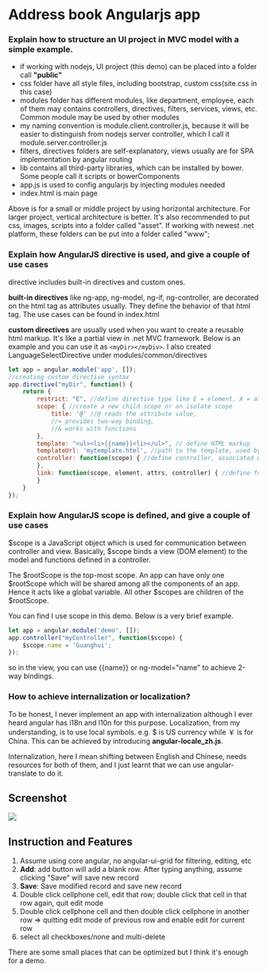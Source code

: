 # Address book Angularjs app

### Explain how to structure an UI project in MVC model with a simple example.

- if working with nodejs, UI project (this demo) can be placed into a folder call **"public"**
- css folder have all style files, including bootstrap, custom css(site.css in this case)
- modules folder has different modules, like department, employee, each of them may contains controllers, directives, filters, services, views, etc. Common module may be used by other modules
- my naming convention is module.client.controller.js, because it will be easier to distinguish from nodejs server controller, which I call it module.server.controller.js
- filters, directives folders are self-explanatory, views usually are for SPA implementation by angular routing
- lib contains all third-party libraries, which can be installed by bower. Some people call it scripts or bowerComponents
- app.js is used to config angularjs by injecting modules needed
- index.html is main page

Above is for a small or middle project by using horizontal architecture. For larger project, vertical architecture is better. It's also recommended to put css, images, scripts into a folder called "asset". If working with newest .net platform, these folders can be put into a folder called "www";

### Explain how AngularJS directive is used, and give a couple of use cases

directive includes built-in directives and custom ones.

**built-in directives** like ng-app, ng-model, ng-if, ng-controller, are decorated on the html tag as attributes usually. They define the behavior of that html tag. The use cases can be found in index.html

**custom directives** are usually used when you want to create a reusable html markup. It's like a partial view in .net MVC framework. Below is an example and you can use it as `<myDir></myDiv>`. I also created LanguageSelectDirective under modules/common/directives

```javascript
let app = angular.module('app', []);
//creating custom directive syntax
app.directive("myDir", function() {
    return {
        restrict: "E", //define directive type like E = element, A = attribute, C = class, M = comment
        scope: { //create a new child scope or an isolate scope
            title: '@' //@ reads the attribute value,
            //= provides two-way binding,
            //& works with functions
        },
        template: "<ul><li>{{name}}<li></ul>", // define HTML markup
        templateUrl: 'mytemplate.html', //path to the template, used by the directive replace: true | false, // replace original markup with template yes/no transclude: true | false, // copy original HTML content yes/no
        controller: function(scope) { //define controller, associated with the directive
        },
        link: function(scope, element, attrs, controller) { //define function, used for DOM manipulation
        }
    }
});
```

### Explain how AngularJS scope is defined, and give a couple of use cases

$scope is a JavaScript object which is used for communication between controller and view. Basically, $scope binds a view (DOM element) to the model and functions defined in a controller.

The $rootScope is the top-most scope. An app can have only one $rootScope which will be shared among all the components of an app. Hence it acts like a global variable. All other $scopes are children of the $rootScope.

You can find I use scope in this demo. Below is a very brief example.

```JavaScript
let app = angular.module('demo', []);
app.controller("myController", function($scope) {
    $scope.name = 'Guanghui';
});
```
so in the view, you can use {{name}} or ng-model="name" to achieve 2-way bindings.

### How to achieve internalization or localization?

To be honest, I never implement an app with internalization although I ever heard angular has i18n and l10n for this purpose. Localization, from my understanding, is to use local symbols. e.g. $ is US currency while ￥ is for China. This can be achieved by introducing **angular-locale_zh.js**.

Internalization, here I mean shifting between English and Chinese, needs resources for both of them, and I just learnt that we can use angular-translate to do it.


## Screenshot

![](http://om1o84p1p.bkt.clouddn.com/2017-03-03-14886111954269.jpg)

## Instruction and Features

1. Assume using core angular, no angular-ui-grid for filtering, editing, etc
2. **Add**: add button will add a blank row. After typing anything, assume clicking "Save" will save new record
3. **Save**: Save modified record and save new record
4. Double click cellphone cell, edit that row; double click that cell in that row again, quit edit mode
5. Double click cellphone cell and then double click cellphone in another row => quitting edit mode of previous row and enable edit for current row
6. select all checkboxes/none and multi-delete

There are some small places that can be optimized but I think it's enough for a demo.


